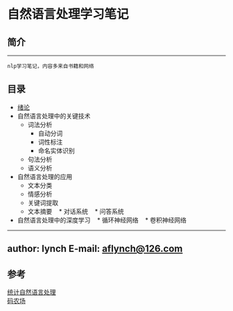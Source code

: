 自然语言处理学习笔记
==================
## 简介
------
    nlp学习笔记，内容多来自书籍和网络
## 目录
* [绪论](#自然语言处理)
* 自然语言处理中的关键技术
    * 词法分析
        * 自动分词
        * 词性标注
        * 命名实体识别
     * 句法分析
     * 语义分析
* 自然语言处理的应用
    * 文本分类
    * 情感分析
    * 关键词提取
    * 文本摘要
    * 对话系统
    * 问答系统
* 自然语言处理中的深度学习
    * 循环神经网络
    * 卷积神经网络

------------------------
**author**: lynch
**E-mail**: aflynch@126.com
------------------------
## 参考
[统计自然语言处理](https://book.douban.com/subject/25746399/)   
[码农场](http://www.hankcs.com/)
